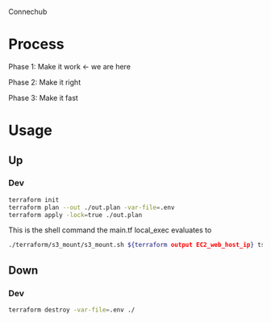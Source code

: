 Connechub

# Process

Phase 1: Make it work <- we are here

Phase 2: Make it right

Phase 3: Make it fast


# Usage

## Up

### Dev

```bash
terraform init
terraform plan --out ./out.plan -var-file=.env
terraform apply -lock=true ./out.plan
```

This is the shell command the main.tf local_exec evaluates to

```bash
./terraform/s3_mount/s3_mount.sh ${terraform output EC2_web_host_ip} tst media-source media-display
```

## Down

### Dev

```bash
terraform destroy -var-file=.env ./
```
